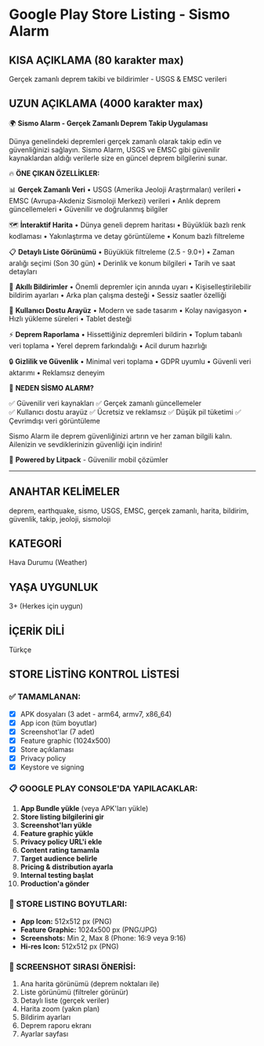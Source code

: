 # Google Play Store Listing - Sismo Alarm

## KISA AÇIKLAMA (80 karakter max)
Gerçek zamanlı deprem takibi ve bildirimler - USGS & EMSC verileri

## UZUN AÇIKLAMA (4000 karakter max)

🌍 **Sismo Alarm - Gerçek Zamanlı Deprem Takip Uygulaması**

Dünya genelindeki depremleri gerçek zamanlı olarak takip edin ve güvenliğinizi sağlayın. Sismo Alarm, USGS ve EMSC gibi güvenilir kaynaklardan aldığı verilerle size en güncel deprem bilgilerini sunar.

🔥 **ÖNE ÇIKAN ÖZELLİKLER:**

📊 **Gerçek Zamanlı Veri**
• USGS (Amerika Jeoloji Araştırmaları) verileri
• EMSC (Avrupa-Akdeniz Sismoloji Merkezi) verileri
• Anlık deprem güncellemeleri
• Güvenilir ve doğrulanmış bilgiler

🗺️ **İnteraktif Harita**
• Dünya geneli deprem haritası
• Büyüklük bazlı renk kodlaması
• Yakınlaştırma ve detay görüntüleme
• Konum bazlı filtreleme

📋 **Detaylı Liste Görünümü**
• Büyüklük filtreleme (2.5 - 9.0+)
• Zaman aralığı seçimi (Son 30 gün)
• Derinlik ve konum bilgileri
• Tarih ve saat detayları

🔔 **Akıllı Bildirimler**
• Önemli depremler için anında uyarı
• Kişiselleştirilebilir bildirim ayarları
• Arka plan çalışma desteği
• Sessiz saatler özelliği

📱 **Kullanıcı Dostu Arayüz**
• Modern ve sade tasarım
• Kolay navigasyon
• Hızlı yükleme süreleri
• Tablet desteği

⚡ **Deprem Raporlama**
• Hissettiğiniz depremleri bildirin
• Toplum tabanlı veri toplama
• Yerel deprem farkındalığı
• Acil durum hazırlığı

🔒 **Gizlilik ve Güvenlik**
• Minimal veri toplama
• GDPR uyumlu
• Güvenli veri aktarımı
• Reklamsız deneyim

🌟 **NEDEN SİSMO ALARM?**

✅ Güvenilir veri kaynakları
✅ Gerçek zamanlı güncellemeler  
✅ Kullanıcı dostu arayüz
✅ Ücretsiz ve reklamsız
✅ Düşük pil tüketimi
✅ Çevrimdışı veri görüntüleme

Sismo Alarm ile deprem güvenliğinizi artırın ve her zaman bilgili kalın. Ailenizin ve sevdiklerinizin güvenliği için indirin!

🏢 **Powered by Litpack** - Güvenilir mobil çözümler

---

## ANAHTAR KELİMELER
deprem, earthquake, sismo, USGS, EMSC, gerçek zamanlı, harita, bildirim, güvenlik, takip, jeoloji, sismoloji

## KATEGORİ
Hava Durumu (Weather)

## YAŞA UYGUNLUK
3+ (Herkes için uygun)

## İÇERİK DİLİ
Türkçe

## STORE LİSTİNG KONTROL LİSTESİ

### ✅ TAMAMLANAN:
- [x] APK dosyaları (3 adet - arm64, armv7, x86_64)
- [x] App icon (tüm boyutlar)
- [x] Screenshot'lar (7 adet)
- [x] Feature graphic (1024x500)
- [x] Store açıklaması
- [x] Privacy policy
- [x] Keystore ve signing

### 📋 GOOGLE PLAY CONSOLE'DA YAPILACAKLAR:
1. **App Bundle yükle** (veya APK'ları yükle)
2. **Store listing bilgilerini gir**
3. **Screenshot'ları yükle**
4. **Feature graphic yükle**
5. **Privacy policy URL'i ekle**
6. **Content rating tamamla**
7. **Target audience belirle**
8. **Pricing & distribution ayarla**
9. **Internal testing başlat**
10. **Production'a gönder**

### 🎯 STORE LISTING BOYUTLARI:
- **App Icon:** 512x512 px (PNG)
- **Feature Graphic:** 1024x500 px (PNG/JPG)
- **Screenshots:** Min 2, Max 8 (Phone: 16:9 veya 9:16)
- **Hi-res Icon:** 512x512 px (PNG)

### 📱 SCREENSHOT SIRASI ÖNERİSİ:
1. Ana harita görünümü (deprem noktaları ile)
2. Liste görünümü (filtreler görünür)
3. Detaylı liste (gerçek veriler)
4. Harita zoom (yakın plan)
5. Bildirim ayarları
6. Deprem raporu ekranı
7. Ayarlar sayfası
